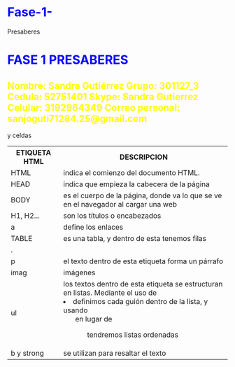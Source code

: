 # Fase-1-
Presaberes
<html lang-"es">
<meta http-equiv=”Content-Type” content=”text/html; charset=UTF-8″ />
<head>
  <h1> FASE 1 PRESABERES </h1>
   <style>
    h1 { color: #0000FF; }
   </style>
</head>
<body>
      <h2>Nombre: Sandra Gutiérrez
          Grupo: 301127_3
          Cedula: 52751401
          Skype: Sandra Gutierrez
          Celular: 3192964349
          Correo personal: sanjoguti71284.25@gmail.com
      </h2>
       <style>
    h2 { color:  #FFFF00; }
   </style>
   <link rel="stylesheet" href="tabla.css">
</body>
<body>
     <table>
         <tr> 
            <th>
                ETIQUETA HTML
            </th>
            <th>
                DESCRIPCION 
            </th>
         </tr>
         <tr>
           <td>
               HTML
            </td>
            <td>
               indica el comienzo del documento HTML.
            </td>
         </tr>
         <tr> 
            <td>
              HEAD
            </td>
            <td>
              indica que empieza la cabecera de la página
            </td>
         </tr>
         <tr> 
           <td>
              BODY
            </td>
            <td>
              es el cuerpo de la página, donde va lo que se ve en el navegador al cargar una web
            </td>
         </tr>
         <tr> <td>
              H1, H2...
            </td>
            <td>
              son los títulos o encabezados
            </td>
         </tr>
         <tr> 
           <td>
              a
            </td>
            <td>
              define los enlaces
            </td>
         </tr>
         <tr> 
           <td>
              TABLE
            </td>
            <td>
              es una tabla, y dentro de esta tenemos filas <tr> y celdas <td>.
            </td>
         </tr>
         <tr> 
           <td>
               p
            </td>
            <td>
               el texto dentro de esta etiqueta forma un párrafo
            </td>
         </tr>
         <tr>
           <td>
               imag
            </td>
            <td>
               imágenes
            </td>
         </tr>
         <tr> 
           <td>
               ul
            </td>
            <td> 
              los textos dentro de esta etiqueta se estructuran en listas. 
              Mediante el uso de <li> definimos cada guión dentro  
              de la lista, y usando <ol> en lugar de <ul> tendremos listas ordenadas
            </td>
         </tr>
         <tr>
           <td>
              b y strong
            </td>
            <td>
              se utilizan para resaltar el texto
            </td>
         </tr>
      <table>
</body>




